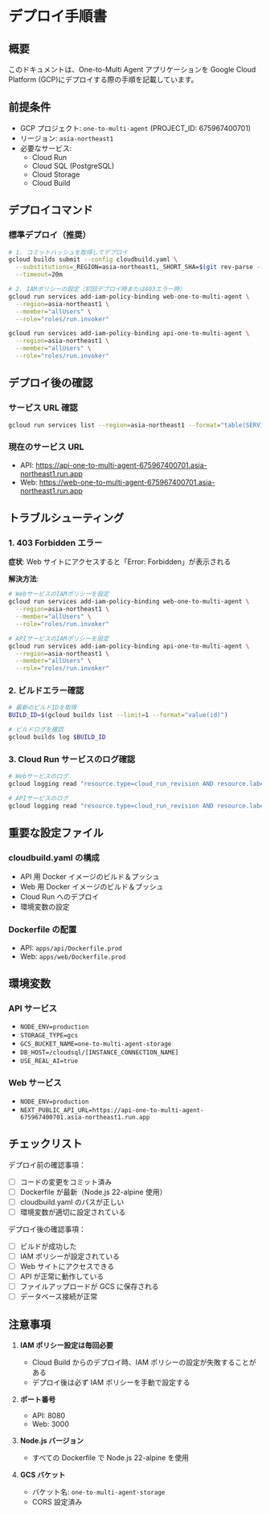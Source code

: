 # デプロイ手順書

## 概要

このドキュメントは、One-to-Multi Agent アプリケーションを Google Cloud Platform (GCP)にデプロイする際の手順を記載しています。

## 前提条件

- GCP プロジェクト: `one-to-multi-agent` (PROJECT_ID: 675967400701)
- リージョン: `asia-northeast1`
- 必要なサービス:
  - Cloud Run
  - Cloud SQL (PostgreSQL)
  - Cloud Storage
  - Cloud Build

## デプロイコマンド

### 標準デプロイ（推奨）

```bash
# 1. コミットハッシュを取得してデプロイ
gcloud builds submit --config cloudbuild.yaml \
  --substitutions=_REGION=asia-northeast1,_SHORT_SHA=$(git rev-parse --short HEAD) \
  --timeout=20m

# 2. IAMポリシーの設定（初回デプロイ時または403エラー時）
gcloud run services add-iam-policy-binding web-one-to-multi-agent \
  --region=asia-northeast1 \
  --member="allUsers" \
  --role="roles/run.invoker"

gcloud run services add-iam-policy-binding api-one-to-multi-agent \
  --region=asia-northeast1 \
  --member="allUsers" \
  --role="roles/run.invoker"
```

## デプロイ後の確認

### サービス URL 確認

```bash
gcloud run services list --region=asia-northeast1 --format="table(SERVICE,URL)" | grep one-to-multi
```

### 現在のサービス URL

- API: https://api-one-to-multi-agent-675967400701.asia-northeast1.run.app
- Web: https://web-one-to-multi-agent-675967400701.asia-northeast1.run.app

## トラブルシューティング

### 1. 403 Forbidden エラー

**症状**: Web サイトにアクセスすると「Error: Forbidden」が表示される

**解決方法**:

```bash
# WebサービスのIAMポリシーを設定
gcloud run services add-iam-policy-binding web-one-to-multi-agent \
  --region=asia-northeast1 \
  --member="allUsers" \
  --role="roles/run.invoker"

# APIサービスのIAMポリシーを設定
gcloud run services add-iam-policy-binding api-one-to-multi-agent \
  --region=asia-northeast1 \
  --member="allUsers" \
  --role="roles/run.invoker"
```

### 2. ビルドエラー確認

```bash
# 最新のビルドIDを取得
BUILD_ID=$(gcloud builds list --limit=1 --format="value(id)")

# ビルドログを確認
gcloud builds log $BUILD_ID
```

### 3. Cloud Run サービスのログ確認

```bash
# Webサービスのログ
gcloud logging read "resource.type=cloud_run_revision AND resource.labels.service_name=web-one-to-multi-agent" --limit=50

# APIサービスのログ
gcloud logging read "resource.type=cloud_run_revision AND resource.labels.service_name=api-one-to-multi-agent" --limit=50
```

## 重要な設定ファイル

### cloudbuild.yaml の構成

- API 用 Docker イメージのビルド＆プッシュ
- Web 用 Docker イメージのビルド＆プッシュ
- Cloud Run へのデプロイ
- 環境変数の設定

### Dockerfile の配置

- API: `apps/api/Dockerfile.prod`
- Web: `apps/web/Dockerfile.prod`

## 環境変数

### API サービス

- `NODE_ENV=production`
- `STORAGE_TYPE=gcs`
- `GCS_BUCKET_NAME=one-to-multi-agent-storage`
- `DB_HOST=/cloudsql/[INSTANCE_CONNECTION_NAME]`
- `USE_REAL_AI=true`

### Web サービス

- `NODE_ENV=production`
- `NEXT_PUBLIC_API_URL=https://api-one-to-multi-agent-675967400701.asia-northeast1.run.app`

## チェックリスト

デプロイ前の確認事項：

- [ ] コードの変更をコミット済み
- [ ] Dockerfile が最新（Node.js 22-alpine 使用）
- [ ] cloudbuild.yaml のパスが正しい
- [ ] 環境変数が適切に設定されている

デプロイ後の確認事項：

- [ ] ビルドが成功した
- [ ] IAM ポリシーが設定されている
- [ ] Web サイトにアクセスできる
- [ ] API が正常に動作している
- [ ] ファイルアップロードが GCS に保存される
- [ ] データベース接続が正常

## 注意事項

1. **IAM ポリシー設定は毎回必要**

   - Cloud Build からのデプロイ時、IAM ポリシーの設定が失敗することがある
   - デプロイ後は必ず IAM ポリシーを手動で設定する

2. **ポート番号**

   - API: 8080
   - Web: 3000

3. **Node.js バージョン**

   - すべての Dockerfile で Node.js 22-alpine を使用

4. **GCS バケット**
   - バケット名: `one-to-multi-agent-storage`
   - CORS 設定済み
